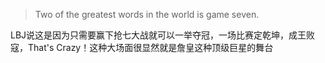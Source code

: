 
> Two of the greatest words in the world is game seven.

LBJ说这是因为只需要赢下抢七大战就可以一举夺冠，一场比赛定乾坤，成王败寇，That's Crazy！这种大场面很显然就是詹皇这种顶级巨星的舞台